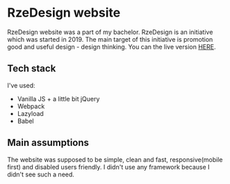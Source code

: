 # RzeDesign website
RzeDesign website was a part of my bachelor. RzeDesign is an initiative which was started in 2019. The main target of this initiative is promotion good and useful design - design thinking.
You can the live version [HERE](https://rzedesign.netlify.app/).

## Tech stack
I've used:
- Vanilla JS + a little bit jQuery
- Webpack
- Lazyload
- Babel

## Main assumptions
The website was supposed to be simple, clean and fast, responsive(mobile first) and disabled users friendly. I didn't use any framework because I didn't see such a need.
